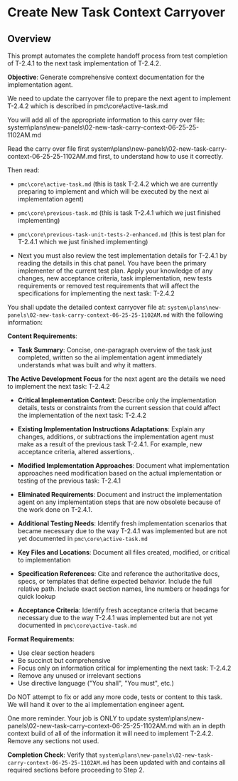 # Create New Task Context Carryover

## Overview
This prompt automates the complete handoff process from test completion of T-2.4.1 to the next task implementation of T-2.4.2.

**Objective**: Generate comprehensive context documentation for the implementation agent.

We need to update the carryover file to prepare the next agent to implement T-2.4.2 which is described in pmc\core\active-task.md

You will add all of the appropriate information to this carry over file:
system\plans\new-panels\02-new-task-carry-context-06-25-25-1102AM.md

Read the carry over file first system\plans\new-panels\02-new-task-carry-context-06-25-25-1102AM.md first, to understand how to use it correctly.

Then read:
- `pmc\core\active-task.md` (this is task T-2.4.2 which we are currently preparing to implement and which will be executed by the next ai implementation agent)

- `pmc\core\previous-task.md` (this is task T-2.4.1 which we just finished implementing)

- `pmc\core\previous-task-unit-tests-2-enhanced.md` (this is test plan for T-2.4.1 which we just finished implementing)

- Next you must also review the test implementation details for T-2.4.1 by reading the details in this chat panel. You have been the primary implementer of the current test plan. Apply your knowledge of any changes, new acceptance criteria, task implementation, new tests requirements or removed test requirements that will affect the specifications for implementing the next task: T-2.4.2

You shall update the detailed context carryover file at: `system\plans\new-panels\02-new-task-carry-context-06-25-25-1102AM.md` with the following information:

**Content Requirements**:
- **Task Summary**: Concise, one-paragraph overview of the task just completed, written so the ai implementation agent immediately understands what was built and why it matters.

**The Active Development Focus** for the next agent are the details we need to implement the next task: T-2.4.2

- **Critical Implementation Context**: Describe only the implementation details, tests or constraints from the current session that could affect the implementation of the next task: T-2.4.2

- **Existing Implementation Instructions Adaptations**: Explain any changes, additions, or subtractions the implementation agent must make as a result of the previous task T-2.4.1. For example, new acceptance criteria, altered assertions,.

- **Modified Implementation Approaches**: Document what implementation approaches need modification based on the actual implementation or testing of the previous task: T-2.4.1

- **Eliminated Requirements**: Document and instruct the implementation agent on any implementation steps that are now obsolete because of the work done on T-2.4.1.

- **Additional Testing Needs**: Identify fresh implementation scenarios that became necessary due to the way T-2.4.1 was implemented but are not yet documented in `pmc\core\active-task.md`

- **Key Files and Locations**: Document all files created, modified, or critical to implementation
- **Specification References**: Cite and reference the authoritative docs, specs, or templates that define expected behavior. Include the full relative path. Include exact section names, line numbers or headings for quick lookup

- **Acceptance Criteria**: Identify fresh acceptance criteria that became necessary due to the way T-2.4.1 was implemented but are not yet documented in `pmc\core\active-task.md`

**Format Requirements**:
- Use clear section headers
- Be succinct but comprehensive
- Focus only on information critical for implementing the next task: T-2.4.2
- Remove any unused or irrelevant sections
- Use directive language ("You shall", "You must", etc.)

Do NOT attempt to fix or add any more code, tests or content to this task. We will hand it over to the ai implementation engineer agent.  

One more reminder. Your job is ONLY to update system\plans\new-panels\02-new-task-carry-context-06-25-25-1102AM.md with an in depth context build of all of the information it will need to implement T-2.4.2. Remove any sections not used.

**Completion Check**: Verify that `system\plans\new-panels\02-new-task-carry-context-06-25-25-1102AM.md` has been updated with and contains all required sections before proceeding to Step 2.